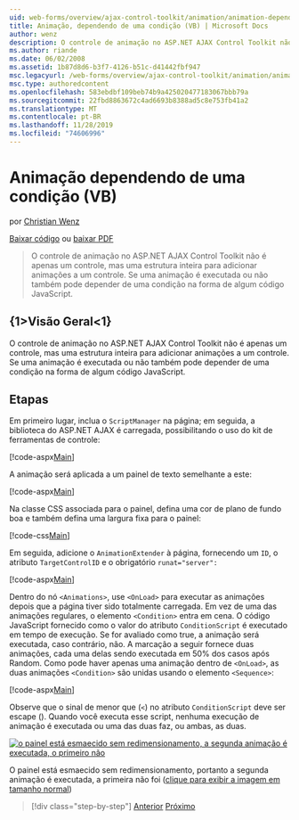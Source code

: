 ```yaml
---
uid: web-forms/overview/ajax-control-toolkit/animation/animation-depending-on-a-condition-vb
title: Animação, dependendo de uma condição (VB) | Microsoft Docs
author: wenz
description: O controle de animação no ASP.NET AJAX Control Toolkit não é apenas um controle, mas uma estrutura inteira para adicionar animações a um controle. Se uma animação é...
ms.author: riande
ms.date: 06/02/2008
ms.assetid: 1b87d8d6-b3f7-4126-b51c-d41442fbf947
msc.legacyurl: /web-forms/overview/ajax-control-toolkit/animation/animation-depending-on-a-condition-vb
msc.type: authoredcontent
ms.openlocfilehash: 583ebdbf109beb74b9a425020477183067bbb79a
ms.sourcegitcommit: 22fbd8863672c4ad6693b8388ad5c8e753fb41a2
ms.translationtype: MT
ms.contentlocale: pt-BR
ms.lasthandoff: 11/28/2019
ms.locfileid: "74606996"
---
```

# <a name="animation-depending-on-a-condition-vb"></a>Animação dependendo de uma condição (VB)

por [Christian Wenz](https://github.com/wenz)

[Baixar código](https://download.microsoft.com/download/f/9/a/f9a26acd-8df4-4484-8a18-199e4598f411/Animation4.vb.zip) ou [baixar PDF](https://download.microsoft.com/download/6/7/1/6718d452-ff89-4d3f-a90e-c74ec2d636a3/animation4VB.pdf)

> O controle de animação no ASP.NET AJAX Control Toolkit não é apenas um controle, mas uma estrutura inteira para adicionar animações a um controle. Se uma animação é executada ou não também pode depender de uma condição na forma de algum código JavaScript.

## <a name="overview"></a>{1&gt;Visão Geral&lt;1}

O controle de animação no ASP.NET AJAX Control Toolkit não é apenas um controle, mas uma estrutura inteira para adicionar animações a um controle. Se uma animação é executada ou não também pode depender de uma condição na forma de algum código JavaScript.

## <a name="steps"></a>Etapas

Em primeiro lugar, inclua o `ScriptManager` na página; em seguida, a biblioteca do ASP.NET AJAX é carregada, possibilitando o uso do kit de ferramentas de controle:

[!code-aspx[Main](animation-depending-on-a-condition-vb/samples/sample1.aspx)]

A animação será aplicada a um painel de texto semelhante a este:

[!code-aspx[Main](animation-depending-on-a-condition-vb/samples/sample2.aspx)]

Na classe CSS associada para o painel, defina uma cor de plano de fundo boa e também defina uma largura fixa para o painel:

[!code-css[Main](animation-depending-on-a-condition-vb/samples/sample3.css)]

Em seguida, adicione o `AnimationExtender` à página, fornecendo um `ID`, o atributo `TargetControlID` e o obrigatório `runat="server":`

[!code-aspx[Main](animation-depending-on-a-condition-vb/samples/sample4.aspx)]

Dentro do nó `<Animations>`, use `<OnLoad>` para executar as animações depois que a página tiver sido totalmente carregada. Em vez de uma das animações regulares, o elemento `<Condition>` entra em cena. O código JavaScript fornecido como o valor do atributo `ConditionScript` é executado em tempo de execução. Se for avaliado como true, a animação será executada, caso contrário, não. A marcação a seguir fornece duas animações, cada uma delas sendo executada em 50% dos casos após Random. Como pode haver apenas uma animação dentro de `<OnLoad>`, as duas animações `<Condition>` são unidas usando o elemento `<Sequence>`:

[!code-aspx[Main](animation-depending-on-a-condition-vb/samples/sample5.aspx)]

Observe que o sinal de menor que (`<`) no atributo `ConditionScript` deve ser escape (). Quando você executa esse script, nenhuma execução de animação é executada ou uma das duas faz, ou ambas, as duas.

[![o painel está esmaecido sem redimensionamento, a segunda animação é executada, o primeiro não](animation-depending-on-a-condition-vb/_static/image2.png)](animation-depending-on-a-condition-vb/_static/image1.png)

O painel está esmaecido sem redimensionamento, portanto a segunda animação é executada, a primeira não foi ([clique para exibir a imagem em tamanho normal](animation-depending-on-a-condition-vb/_static/image3.png))

> [!div class="step-by-step"]
> [Anterior](executing-several-animations-after-each-other-vb.md)
> [Próximo](picking-one-animation-out-of-a-list-vb.md)
